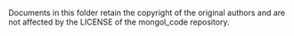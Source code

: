 Documents in this folder retain the copyright of the original authors and are not affected by the LICENSE of the mongol_code repository.